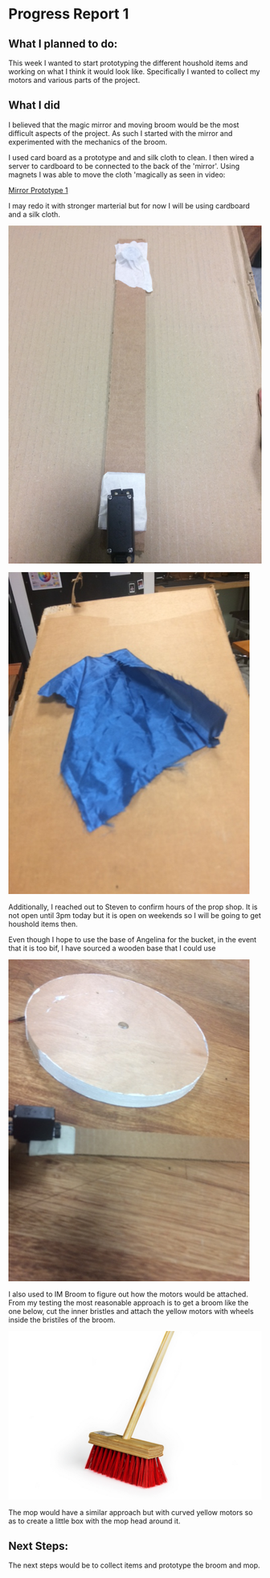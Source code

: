 # Progress Report 1

## What I planned to do:

This week I wanted to start prototyping the different houshold items and working on what I think it would look like. Specifically I wanted to collect my motors and various parts of the project. 


## What I did

I believed that the magic mirror and moving broom would be the most difficult aspects of the project. As such I started with the mirror and experimented with the mechanics of the broom.

I used card board as a prototype and and silk cloth to clean. I then wired a server to cardboard to be connected to the back of the 'mirror'. Using magnets I was able to move the cloth 'magically as seen in video:

[Mirror Prototype 1](https://youtu.be/wDm9GexBtdc)

I may redo it with stronger marterial but for now I will be using cardboard and a silk cloth.

![](Wiper.JPG)

![](Cloth.JPG)

Additionally, I reached out to Steven to confirm hours of the prop shop. It is not open until 3pm today but it is open on weekends so I will be going to get houshold items then. 

Even though I hope to use the base of Angelina for the bucket, in the event that it is too bif, I have sourced a wooden base that I could use 

![](Base.JPG)

I also used to IM Broom to figure out how the motors would be attached. From my testing the most reasonable approach is to get a broom like the one below, cut the inner bristles and attach the yellow motors with wheels inside the bristiles of the broom. 

![](Brush.jpg)

The mop would have a similar approach but with curved yellow motors so as to create a little box with the mop head around it.

## Next Steps:

The next steps would be to collect items and prototype the broom and mop. 
